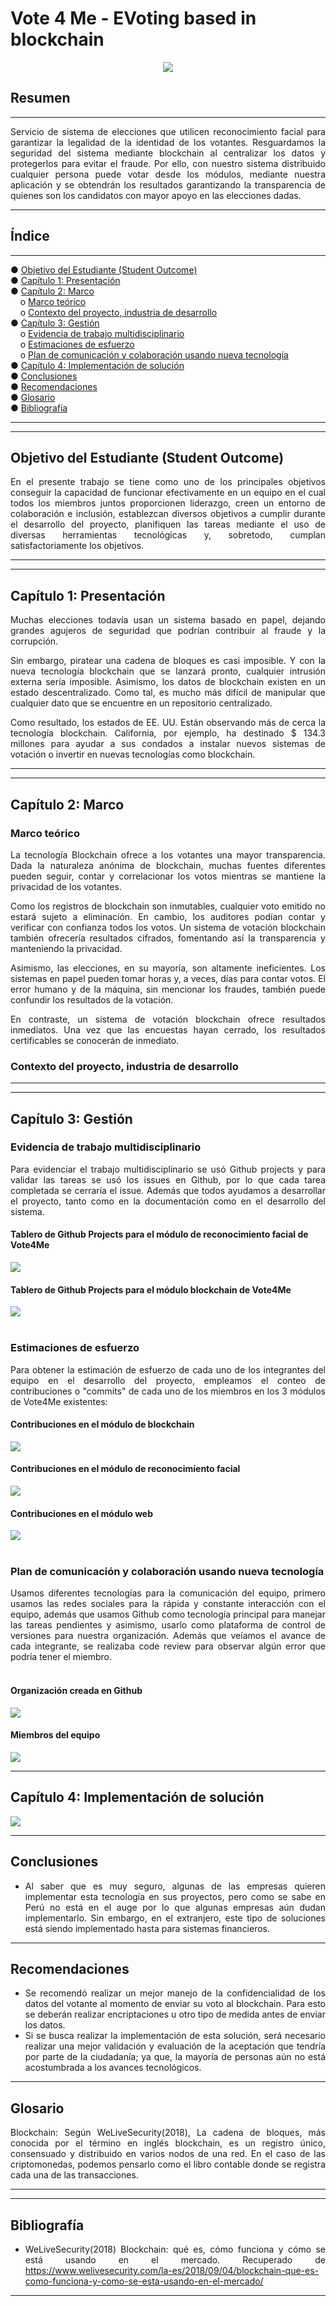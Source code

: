 # Vote 4 Me - EVoting based in blockchain

<div align="center">
  <img src="https://hackernoon.com/drafts/57e73zmx.png"/>
</div>



## Resumen
---
<div style="text-align: justify;">Servicio de sistema de elecciones que utilicen reconocimiento facial para garantizar la legalidad de la identidad de los votantes. Resguardamos la seguridad del sistema mediante blockchain al centralizar los datos y protegerlos para evitar el fraude. Por ello, con nuestro sistema distribuido cualquier persona puede votar desde los módulos, mediante nuestra aplicación y se obtendrán los resultados garantizando la transparencia de quienes son los candidatos con mayor apoyo en las elecciones dadas.</div>

---

## Índice
---
●	[Objetivo del Estudiante (Student Outcome)](#Objetivo-del-Estudiante-(Student-Outcome)) </br>
●	[Capítulo 1: Presentación](#Capítulo-1:-Presentación)</br>
●	[Capítulo 2: Marco](#Capítulo-2:-Marco)</br>
&nbsp;&nbsp;&nbsp;&nbsp;o	[Marco teórico](#Marco-teórico)</br>
&nbsp;&nbsp;&nbsp;&nbsp;o	[Contexto del proyecto, industria de desarrollo](#Contexto-del-proyecto,-industria-de-desarrollo)</br>
●	[Capítulo 3: Gestión](#Capítulo-3:-Gestión)</br>
&nbsp;&nbsp;&nbsp;&nbsp;o	[Evidencia de trabajo multidisciplinario](#Evidencia-de-trabajo-multidisciplinario)</br>
&nbsp;&nbsp;&nbsp;&nbsp;o	[Estimaciones de esfuerzo](#Estimaciones-de-esfuerzo)</br>
&nbsp;&nbsp;&nbsp;&nbsp;o	[Plan de comunicación y colaboración usando nueva tecnología](#Plan-de-comunicación-y-colaboración-usando-nueva-tecnología)</br>
●	[Capítulo 4: Implementación de solución](#Capítulo-4:-Implementación-de-solución)</br>
●	[Conclusiones](#Conclusiones)</br>
●	[Recomendaciones](#Recomendaciones)</br>
●	[Glosario](#Glosario)</br>
●	[Bibliografía](#Bibliografía)</br>


---

---
## Objetivo del Estudiante (Student Outcome)
<div style="text-align: justify;">En el presente trabajo se tiene como uno de los principales objetivos conseguir la capacidad de funcionar efectivamente en un equipo en el cual todos los miembros juntos proporcionen liderazgo, creen un entorno de colaboración e inclusión, establezcan diversos objetivos a cumplir durante el desarrollo del proyecto, planifiquen las tareas mediante el uso de diversas herramientas tecnológicas y, sobretodo, cumplan satisfactoriamente los objetivos.</div>

---
---
## Capítulo 1: Presentación
<div style="text-align: justify;">Muchas elecciones todavía usan un sistema basado en papel, dejando grandes agujeros de seguridad que podrían contribuir al fraude y la corrupción.

Sin embargo, piratear una cadena de bloques es casi imposible. Y con la nueva tecnología blockchain que se lanzará pronto, cualquier intrusión externa sería imposible. Asimismo, los datos de blockchain existen en un estado descentralizado. Como tal, es mucho más difícil de manipular que cualquier dato que se encuentre en un repositorio centralizado.

Como resultado, los estados de EE. UU. Están observando más de cerca la tecnología blockchain. California, por ejemplo, ha destinado $ 134.3 millones para ayudar a sus condados a instalar nuevos sistemas de votación o invertir en nuevas tecnologías como blockchain.</div>

---
---
## Capítulo 2: Marco
### Marco teórico
<div style="text-align: justify;">La tecnología Blockchain ofrece a los votantes una mayor transparencia. Dada la naturaleza anónima de blockchain, muchas fuentes diferentes pueden seguir, contar y correlacionar los votos mientras se mantiene la privacidad de los votantes.

Como los registros de blockchain son inmutables, cualquier voto emitido no estará sujeto a eliminación. En cambio, los auditores podían contar y verificar con confianza todos los votos. Un sistema de votación blockchain también ofrecería resultados cifrados, fomentando así la transparencia y manteniendo la privacidad.

Asimismo, las elecciones, en su mayoría, son altamente ineficientes. Los sistemas en papel pueden tomar horas y, a veces, días para contar votos. El error humano y de la máquina, sin mencionar los fraudes, también puede confundir los resultados de la votación.

En contraste, un sistema de votación blockchain ofrece resultados inmediatos. Una vez que las encuestas hayan cerrado, los resultados certificables se conocerán de inmediato.</div>

### Contexto del proyecto, industria de desarrollo
---
---
## Capítulo 3: Gestión
### Evidencia de trabajo multidisciplinario
<div style="text-align: justify;">Para evidenciar el trabajo multidisciplinario se usó Github projects y para validar las tareas se usó los issues en Github, por lo que cada tarea completada se cerraría el issue. Además que todos ayudamos a desarrollar el proyecto, tanto como en la documentación como en el desarrollo del sistema.</div>

#### Tablero de Github Projects para el módulo de reconocimiento facial de Vote4Me 
<img src="./res/faceTable.PNG">
<br>

#### Tablero de Github Projects para el módulo blockchain de Vote4Me 
<img src="./res/blockchainTable.PNG">
<br>
<br>

### Estimaciones de esfuerzo
<div style="text-align: justify;">Para obtener la estimación de esfuerzo de cada uno de los integrantes del equipo en el desarrollo del proyecto, empleamos el conteo de contribuciones o "commits" de cada uno de los miembros en los 3 módulos de Vote4Me existentes: </div>

#### Contribuciones en el módulo de blockchain
<img src="./res/blockchain.PNG">
<br>

#### Contribuciones en el módulo de reconocimiento facial
<img src="./res/face.PNG">
<br>

#### Contribuciones en el módulo web
<img src="./res/web.PNG">
<br>
<br>

### Plan de comunicación y colaboración usando nueva tecnología
<div style="text-align: justify;">Usamos diferentes tecnologías para la comunicación del equipo, primero usamos las redes sociales para la rápida y constante interacción con el equipo, además que usamos Github como tecnología principal para manejar las tareas pendientes y asimismo, usarlo como plataforma de control de versiones para nuestra organización. Además que veíamos el avance de cada integrante, se realizaba code review para observar algún error que podría tener el miembro.</div> 
<br>

#### Organización creada en Github
<img src="./res/1.PNG">
<br>

#### Miembros del equipo
<img src="./res/members.PNG">
<br>

---
## Capítulo 4: Implementación de solución
<img src="./res/repos.PNG">
<br>

----
## Conclusiones
<ul>
  <li><div style="text-align: justify;">Al saber que es muy seguro, algunas de las empresas quieren implementar esta tecnología en sus proyectos, pero como se sabe en Perú no está en el auge por lo que algunas empresas aún dudan implementarlo. Sin embargo, en el extranjero, este tipo de soluciones está siendo implementado hasta para sistemas financieros.</div></li>
</ul>

---
## Recomendaciones
<ul>
  <li><div style="text-align: justify;">Se recomendó realizar un mejor manejo de la confidencialidad de los datos del votante al momento de enviar su voto al blockchain. Para esto se deberán realizar encriptaciones u otro tipo de medida antes de enviar los datos.</div></li>
  <li><div style="text-align: justify;">Si se busca realizar la implementación de esta solución, será necesario realizar una mejor validación y evaluación de la aceptación que tendría por parte de la ciudadanía; ya que, la mayoría de personas aún no está acostumbrada a los avances tecnológicos.</div></li>
</ul>

---
## Glosario
<div style="text-align: justify;">Blockchain: Según WeLiveSecurity(2018), La cadena de bloques, más conocida por el término en inglés blockchain, es un registro único, consensuado y distribuido en varios nodos de una red. En el caso de las criptomonedas, podemos pensarlo como el libro contable donde se registra cada una de las transacciones.</div>

---
---
## Bibliografía
<ul>
  <li><div style="text-align: justify;">WeLiveSecurity(2018) Blockchain: qué es, cómo funciona y cómo se está usando en el mercado. Recuperado de <a href="https://www.welivesecurity.com/la-es/2018/09/04/blockchain-que-es-como-funciona-y-como-se-esta-usando-en-el-mercado/">https://www.welivesecurity.com/la-es/2018/09/04/blockchain-que-es-como-funciona-y-como-se-esta-usando-en-el-mercado/</a></div></li>
</ul>

---